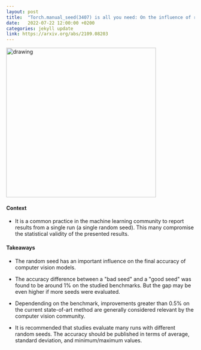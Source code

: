 ```yaml
---
layout: post
title:  "Torch.manual_seed(3407) is all you need: On the influence of random seeds in deep learning architectures for computer vision"
date:   2022-07-22 12:00:00 +0200
categories: jekyll update
link: https://arxiv.org/abs/2109.08203
---
```


<img src="{{site.baseurl}}/assets/img/2022-07-20-Torch.manual_seed(3407) is all you need.png" alt="drawing" width="400"/>

#### Context

- It is a common practice in the machine learning community to report results from a single run (a single
random seed). This many compromise the statistical validity of the presented results.

#### Takeaways

- The random seed has an important influence on the final accuracy of computer vision models.

- The accuracy difference between a "bad seed" and a "good seed" was found to be around 1% on the
studied benchmarks. But the gap may be even higher if more seeds were evaluated.

- Dependending on the benchmark, improvements greater than 0.5% on the current state-of-art method
are generally considered relevant by the computer vision community.

- It is recommended that studies evaluate many runs with different random seeds. The accuracy should
be published in terms of average, standard deviation, and minimum/maximum values.
